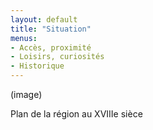 ```yaml
---
layout: default
title: "Situation"
menus:
- Accès, proximité
- Loisirs, curiosités
- Historique
---
```


(image)

Plan de la région au XVIIIe sièce
